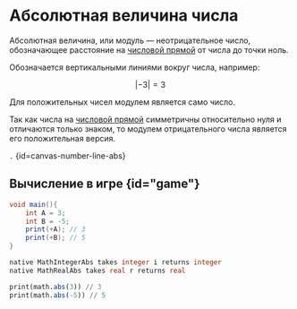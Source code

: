 # Абсолютная величина числа

Абсолютная величина, или модуль — неотрицательное число, обозначающее расстояние на [числовой прямой](number-line.md)
от числа до точки ноль.

Обозначается вертикальными линиями вокруг числа, например:

$$|-3| = 3$$

Для положительных чисел модулем является само число.

Так как числа на [числовой прямой](number-line.md) симметричны относительно нуля и отличаются только знаком, то модулем
отрицательного числа является его положительная версия.

```.``` {id=canvas-number-line-abs}

## Вычисление в игре {id="game"}

<tabs>
    <tab id="AngelScript" title="AngelScript">

```C#
void main(){
    int A = 3;
    int B = -5;
    print(+A); // 3
    print(+B); // 5
}
```

</tab>
    <tab id="JASS" title="JASS">

```sql
native MathIntegerAbs takes integer i returns integer
native MathRealAbs takes real r returns real
```

</tab>
<tab id="Lua" title="Lua">

```sql
print(math.abs(3)) // 3
print(math.abs(-5)) // 5
```

</tab>
</tabs>

